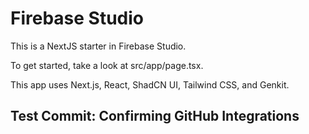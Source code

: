 # Firebase Studio

This is a NextJS starter in Firebase Studio.

To get started, take a look at src/app/page.tsx.

This app uses Next.js, React, ShadCN UI, Tailwind CSS, and Genkit.

## Test Commit: Confirming GitHub Integrations

<!-- This comment is to trigger a new deployment workflow. -->
